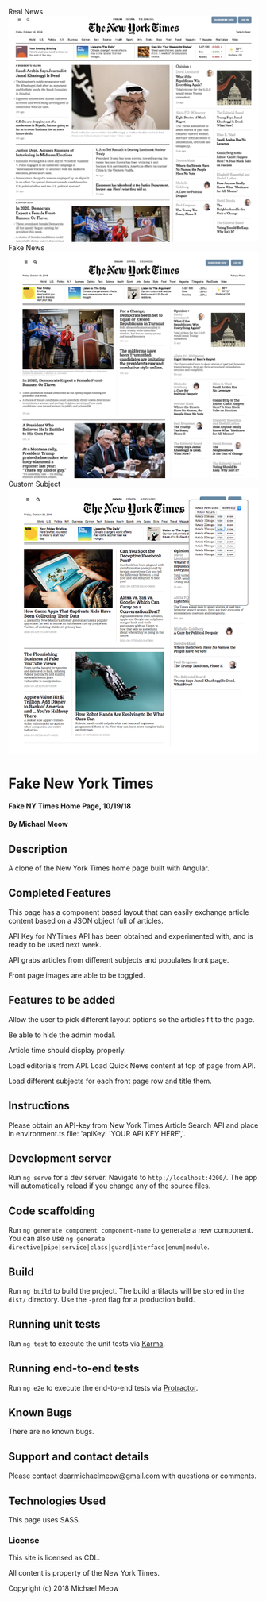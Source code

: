 Real News
![alt text](https://raw.githubusercontent.com/michaelmeow/nytimes_angular/master/src/assets/images/real.png)
Fake News
![alt text](https://raw.githubusercontent.com/michaelmeow/nytimes_angular/master/src/assets/images/fake.png)
Custom Subject
![alt text](https://raw.githubusercontent.com/michaelmeow/nytimes_angular/master/src/assets/images/tech.png)

# Fake New York Times

#### Fake NY Times Home Page, 10/19/18

#### By Michael Meow

## Description

A clone of the New York Times home page built with Angular.

## Completed Features

This page has a component based layout that can easily exchange article content based on a JSON object full of articles.

API Key for NYTimes API has been obtained and experimented with, and is ready to be used next week.

API grabs articles from different subjects and populates front page.

Front page images are able to be toggled.

## Features to be added

Allow the user to pick different layout options so the articles fit to the page.

Be able to hide the admin modal.

Article time should display properly.

Load editorials from API.  Load Quick News content at top of page from API.

Load different subjects for each front page row and title them.

## Instructions

Please obtain an API-key from New York Times Article Search API and place in environment.ts file: 'apiKey: 'YOUR API KEY HERE','.

## Development server

Run `ng serve` for a dev server. Navigate to `http://localhost:4200/`. The app will automatically reload if you change any of the source files.

## Code scaffolding

Run `ng generate component component-name` to generate a new component. You can also use `ng generate directive|pipe|service|class|guard|interface|enum|module`.

## Build

Run `ng build` to build the project. The build artifacts will be stored in the `dist/` directory. Use the `-prod` flag for a production build.

## Running unit tests

Run `ng test` to execute the unit tests via [Karma](https://karma-runner.github.io).

## Running end-to-end tests

Run `ng e2e` to execute the end-to-end tests via [Protractor](http://www.protractortest.org/).

## Known Bugs

There are no known bugs.

## Support and contact details

Please contact dearmichaelmeow@gmail.com with questions or comments.

## Technologies Used

This page uses SASS.

### License

This site is licensed as CDL.  

All content is property of the New York Times.

Copyright (c) 2018 Michael Meow
